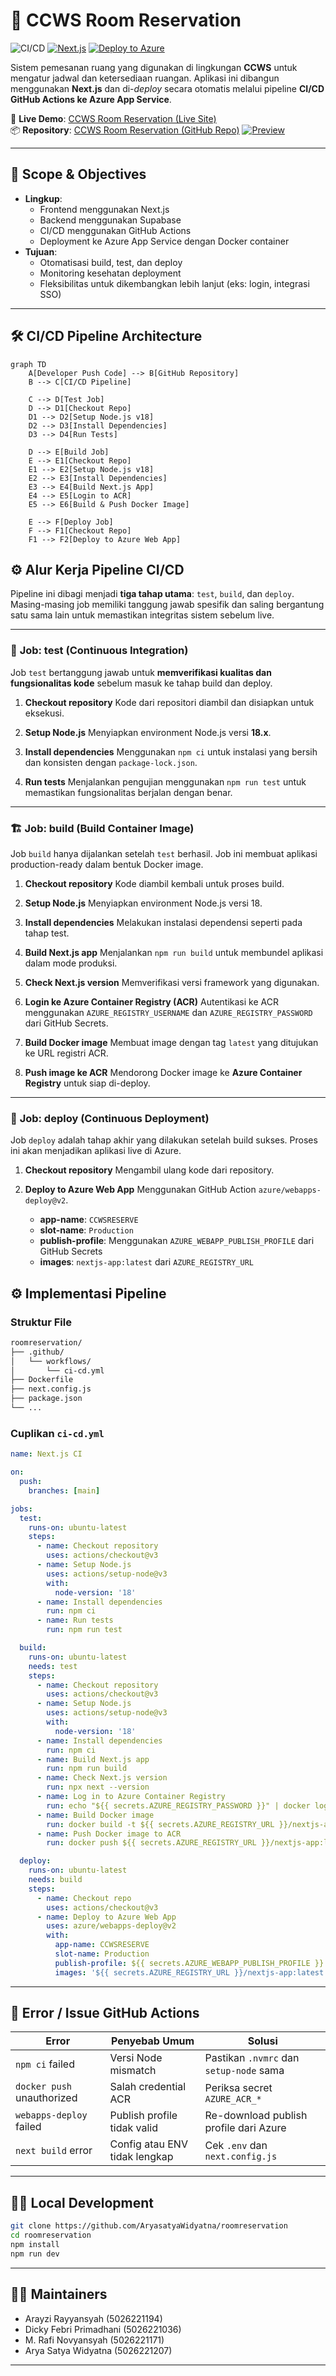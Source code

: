 # 🏨 CCWS Room Reservation

![CI/CD](https://github.com/AryasatyaWidyatna/roomreservation/actions/workflows/ci-cd.yaml/badge.svg)
[![Next.js](https://img.shields.io/badge/Next.js-13-blue)](https://nextjs.org/)
[![Deploy to Azure](https://img.shields.io/badge/Azure-App%20Service-blue)](https://azure.microsoft.com)

Sistem pemesanan ruang yang digunakan di lingkungan **CCWS** untuk mengatur jadwal dan ketersediaan ruangan. Aplikasi ini dibangun menggunakan **Next.js** dan di-*deploy* secara otomatis melalui pipeline **CI/CD GitHub Actions ke Azure App Service**.

🔗 **Live Demo**: [CCWS Room Reservation (Live Site)](https://ccwsreserve-ftcsf2fefghphxc2.indonesiacentral-01.azurewebsites.net)  
📦 **Repository**: [CCWS Room Reservation (GitHub Repo)](https://github.com/AryasatyaWidyatna/roomreservation)
[![Preview](https://raw.githubusercontent.com/USERNAME/REPO/main/path/to/screenshot.png)](https://ccwsreserve-ftcsf2fefghphxc2.indonesiacentral-01.azurewebsites.net)

---

## 📌 Scope & Objectives

- **Lingkup**:
  - Frontend menggunakan Next.js
  - Backend menggunakan Supabase
  - CI/CD menggunakan GitHub Actions
  - Deployment ke Azure App Service dengan Docker container
- **Tujuan**:
  - Otomatisasi build, test, dan deploy
  - Monitoring kesehatan deployment
  - Fleksibilitas untuk dikembangkan lebih lanjut (eks: login, integrasi SSO)

---

## 🛠️ CI/CD Pipeline Architecture

```mermaid
graph TD
    A[Developer Push Code] --> B[GitHub Repository]
    B --> C[CI/CD Pipeline]

    C --> D[Test Job]
    D --> D1[Checkout Repo]
    D1 --> D2[Setup Node.js v18]
    D2 --> D3[Install Dependencies]
    D3 --> D4[Run Tests]

    D --> E[Build Job]
    E --> E1[Checkout Repo]
    E1 --> E2[Setup Node.js v18]
    E2 --> E3[Install Dependencies]
    E3 --> E4[Build Next.js App]
    E4 --> E5[Login to ACR]
    E5 --> E6[Build & Push Docker Image]

    E --> F[Deploy Job]
    F --> F1[Checkout Repo]
    F1 --> F2[Deploy to Azure Web App]
````


## ⚙️ Alur Kerja Pipeline CI/CD

Pipeline ini dibagi menjadi **tiga tahap utama**: `test`, `build`, dan `deploy`. Masing-masing job memiliki tanggung jawab spesifik dan saling bergantung satu sama lain untuk memastikan integritas sistem sebelum live.

---

### 🧪 **Job: test** (Continuous Integration)

Job `test` bertanggung jawab untuk **memverifikasi kualitas dan fungsionalitas kode** sebelum masuk ke tahap build dan deploy.

1. **Checkout repository**
   Kode dari repositori diambil dan disiapkan untuk eksekusi.

2. **Setup Node.js**
   Menyiapkan environment Node.js versi **18.x**.

3. **Install dependencies**
   Menggunakan `npm ci` untuk instalasi yang bersih dan konsisten dengan `package-lock.json`.

4. **Run tests**
   Menjalankan pengujian menggunakan `npm run test` untuk memastikan fungsionalitas berjalan dengan benar.

---

### 🏗️ **Job: build** (Build Container Image)

Job `build` hanya dijalankan setelah `test` berhasil. Job ini membuat aplikasi production-ready dalam bentuk Docker image.

1. **Checkout repository**
   Kode diambil kembali untuk proses build.

2. **Setup Node.js**
   Menyiapkan environment Node.js versi 18.

3. **Install dependencies**
   Melakukan instalasi dependensi seperti pada tahap test.

4. **Build Next.js app**
   Menjalankan `npm run build` untuk membundel aplikasi dalam mode produksi.

5. **Check Next.js version**
   Memverifikasi versi framework yang digunakan.

6. **Login ke Azure Container Registry (ACR)**
   Autentikasi ke ACR menggunakan `AZURE_REGISTRY_USERNAME` dan `AZURE_REGISTRY_PASSWORD` dari GitHub Secrets.

7. **Build Docker image**
   Membuat image dengan tag `latest` yang ditujukan ke URL registri ACR.

8. **Push image ke ACR**
   Mendorong Docker image ke **Azure Container Registry** untuk siap di-deploy.

---

### 🚀 **Job: deploy** (Continuous Deployment)

Job `deploy` adalah tahap akhir yang dilakukan setelah build sukses. Proses ini akan menjadikan aplikasi live di Azure.

1. **Checkout repository**
   Mengambil ulang kode dari repository.

2. **Deploy to Azure Web App**
   Menggunakan GitHub Action `azure/webapps-deploy@v2`.

   * **app-name**: `CCWSRESERVE`
   * **slot-name**: `Production`
   * **publish-profile**: Menggunakan `AZURE_WEBAPP_PUBLISH_PROFILE` dari GitHub Secrets
   * **images**: `nextjs-app:latest` dari `AZURE_REGISTRY_URL`


## ⚙️ Implementasi Pipeline

### Struktur File

```bash
roomreservation/
├── .github/
│   └── workflows/
│       └── ci-cd.yml
├── Dockerfile
├── next.config.js
├── package.json
└── ...
```

### Cuplikan `ci-cd.yml`

```yaml
name: Next.js CI

on:
  push:
    branches: [main]

jobs:
  test:
    runs-on: ubuntu-latest
    steps:
      - name: Checkout repository
        uses: actions/checkout@v3
      - name: Setup Node.js
        uses: actions/setup-node@v3
        with:
          node-version: '18'
      - name: Install dependencies
        run: npm ci
      - name: Run tests
        run: npm run test

  build:
    runs-on: ubuntu-latest
    needs: test
    steps:
      - name: Checkout repository
        uses: actions/checkout@v3
      - name: Setup Node.js
        uses: actions/setup-node@v3
        with:
          node-version: '18'
      - name: Install dependencies
        run: npm ci
      - name: Build Next.js app
        run: npm run build
      - name: Check Next.js version
        run: npx next --version
      - name: Log in to Azure Container Registry
        run: echo "${{ secrets.AZURE_REGISTRY_PASSWORD }}" | docker login ${{ secrets.AZURE_REGISTRY_URL }} -u ${{ secrets.AZURE_REGISTRY_USERNAME }} --password-stdin
      - name: Build Docker image
        run: docker build -t ${{ secrets.AZURE_REGISTRY_URL }}/nextjs-app:latest .
      - name: Push Docker image to ACR
        run: docker push ${{ secrets.AZURE_REGISTRY_URL }}/nextjs-app:latest

  deploy:
    runs-on: ubuntu-latest
    needs: build
    steps:
      - name: Checkout repo
        uses: actions/checkout@v3
      - name: Deploy to Azure Web App
        uses: azure/webapps-deploy@v2
        with:
          app-name: CCWSRESERVE
          slot-name: Production
          publish-profile: ${{ secrets.AZURE_WEBAPP_PUBLISH_PROFILE }}
          images: '${{ secrets.AZURE_REGISTRY_URL }}/nextjs-app:latest'
```

---

## 🧪 Error / Issue GitHub Actions

| Error                      | Penyebab Umum                 | Solusi                                  |
| -------------------------- | ----------------------------- | --------------------------------------- |
| `npm ci` failed            | Versi Node mismatch           | Pastikan `.nvmrc` dan `setup-node` sama |
| `docker push` unauthorized | Salah credential ACR          | Periksa secret `AZURE_ACR_*`            |
| `webapps-deploy` failed    | Publish profile tidak valid   | Re-download publish profile dari Azure  |
| `next build` error         | Config atau ENV tidak lengkap | Cek `.env` dan `next.config.js`         |

---

## 🧑‍💻 Local Development

```bash
git clone https://github.com/AryasatyaWidyatna/roomreservation
cd roomreservation
npm install
npm run dev
```

---

## 🙋‍♀️ Maintainers

* Arayzi Rayyansyah       (5026221194)
* Dicky Febri Primadhani  (5026221036)
* M. Rafi Novyansyah      (5026221171)
* Arya Satya Widyatna     (5026221207)

---

